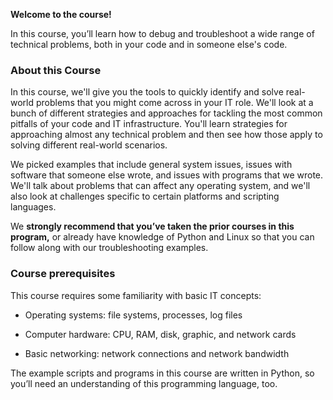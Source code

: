 **Welcome to the course!**

In this course, you’ll learn how to debug and troubleshoot a wide range of technical problems, both in your code and in someone else's code.

### About this Course
In this course, we'll give you the tools to quickly identify and solve real-world problems that you might come across in your IT role. We'll look at a bunch of different strategies and approaches for tackling the most common pitfalls of your code and IT infrastructure. You'll learn strategies for approaching almost any technical problem and then see how those apply to solving different real-world scenarios. 

We picked examples that include general system issues, issues with software that someone else wrote, and issues with programs that we wrote. We'll talk about problems that can affect any operating system, and we'll also look at challenges specific to certain platforms and scripting languages.

We **strongly recommend that you’ve taken the prior courses in this program,** or already have knowledge of Python and Linux so that you can follow along with our troubleshooting examples.

### Course prerequisites
This course requires some familiarity with basic IT concepts:

* Operating systems: file systems, processes, log files

* Computer hardware: CPU, RAM, disk, graphic, and network cards

* Basic networking: network connections and network bandwidth

The example scripts and programs in this course are written in Python, so you’ll need an understanding of this programming language, too.